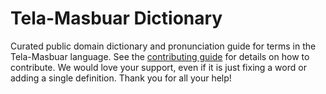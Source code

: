 
# Tela-Masbuar Dictionary

Curated public domain dictionary and pronunciation guide for terms in the Tela-Masbuar language. See the [contributing guide](https://github.com/drumworkteam/term/blob/make/.github/contributing.md) for details on how to contribute. We would love your support, even if it is just fixing a word or adding a single definition. Thank you for all your help!